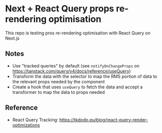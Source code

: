 # Next + React Query props re-rendering optimisation

This repo is testing pros re-rendering optimisation with React Query on Next.js
## Notes

* Use "tracked queries" by default (see `notifyOnChangeProps` on https://tanstack.com/query/v4/docs/reference/useQuery)
* Transform the data with the selector to map the RMS portion of data to the relevant props needed by the component
* Create a hook that uses `useQuery` to fetch the data and accept a transformer to map the data to props needed

## Reference
* React Query Tracking: https://tkdodo.eu/blog/react-query-render-optimizations
